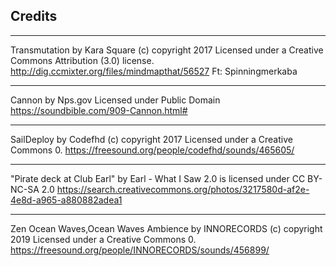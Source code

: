 ## Credits ##

---

Transmutation by Kara Square (c) copyright 2017
Licensed under a Creative Commons Attribution (3.0) license.
http://dig.ccmixter.org/files/mindmapthat/56527 
Ft: Spinningmerkaba

---

Cannon by Nps.gov
Licensed under Public Domain
https://soundbible.com/909-Cannon.html#

---

SailDeploy by Codefhd (c) copyright 2017
Licensed under a Creative Commons 0.
https://freesound.org/people/codefhd/sounds/465605/ 

---

"Pirate deck at Club Earl" by Earl - What I Saw 2.0 is licensed under CC BY-NC-SA 2.0 
https://search.creativecommons.org/photos/3217580d-af2e-4e8d-a965-a880882adea1

---
Zen Ocean Waves,Ocean Waves Ambience by INNORECORDS (c) copyright 2019
Licensed under a Creative Commons 0.
https://freesound.org/people/INNORECORDS/sounds/456899/
